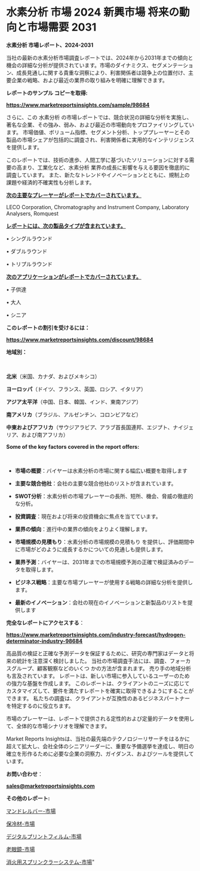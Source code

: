 # 水素分析 市場 2024 新興市場 将来の動向と市場需要 2031

<strong>水素分析 市場レポート、2024-2031</strong>

当社の最新の水素分析市場調査レポートでは、2024年から2031年までの傾向と機会の詳細な分析が提供されています。市場のダイナミクス、セグメンテーション、成長見通しに関する貴重な洞察により、利害関係者は競争上の位置付け、主要企業の戦略、および最近の業界の取り組みを明確に理解できます。



<strong>レポートのサンプル コピーを取得:</strong> <a href=https://www.marketreportsinsights.com/sample/98684>

<strong><u>https://www.marketreportsinsights.com/sample/98684</u></strong></a>

さらに、この 水素分析 の市場レポートでは、競合状況の詳細な分析を実施し、著名な企業、その強み、弱み、および最近の市場動向をプロファイリングしています。 市場価値、ボリューム指標、セグメント分析、トッププレーヤーとその製品の市場シェアが包括的に調査され、利害関係者に実用的なインテリジェンスを提供します。

このレポートでは、技術の進歩、人間工学に基づいたソリューションに対する需要の高まり、工業化など、水素分析 業界の成長に影響を与える要因を徹底的に調査しています。 また、新たなトレンドやイノベーションとともに、規制上の課題や経済的不確実性も分析します。



<strong><u>次の主要なプレーヤーがレポートでカバーされています。</u></strong>

LECO Corporation, Chromatography and Instrument Company, Laboratory Analysers, Romquest



<strong><u><b>レポートには、次の製品タイプが含まれています。</b></u></strong>

• シングルラウンド

• ダブルラウンド

• トリプルラウンド



<strong><u><b>次のアプリケーションがレポートでカバーされています。</b></u></strong>

• 子供達

• 大人

• シニア



<strong><b>このレポートの割引を受けるには：</b></strong>

<a href=https://www.marketreportsinsights.com/discount/98684>

<strong><u>https://www.marketreportsinsights.com/discount/98684</u></strong></a>



<strong>地域別：</strong>

<strong> </strong>



<strong>北米</strong>（米国、カナダ、およびメキシコ）



<strong>ヨーロッパ</strong>（ドイツ、フランス、英国、ロシア、イタリア）



<strong>アジア太平洋</strong>（中国、日本、韓国、インド、東南アジア）



<strong>南アメリカ</strong>（ブラジル、アルゼンチン、コロンビアなど）



<strong>中東およびアフリカ</strong>（サウジアラビア、アラブ首長国連邦、エジプト、ナイジェリア、および南アフリカ）



<strong>Some of the key factors covered in the report offers:</strong>

<strong> </strong>
<ul>
  <li>

<strong>市場の概要</strong>：バイヤーは水素分析の市場に関する幅広い概要を取得します</li>
  <li>

<strong>主要な競合他社</strong>：会社の主要な競合他社のリストが含まれています。</li>
  <li>

<strong>SWOT分析</strong>：水素分析の市場プレーヤーの長所、短所、機会、脅威の徹底的な分析。</li>
  <li>

<strong>投資調査</strong>：現在および将来の投資機会に焦点を当てています。</li>
  <li>

<strong>業界の傾向</strong>：進行中の業界の傾向をよりよく理解します。</li>
  <li>

<strong>市場規模の見積もり</strong>：水素分析の市場規模の見積もり を提供し、評価期間中に市場がどのように成長するかについての見通しも提供します。</li>
  <li>

<strong>業界予測</strong>：バイヤーは、2031年までの市場規模予測の正確で検証済みのデータを取得します。</li>
  <li>

<strong>ビジネス戦略</strong>：主要な市場プレーヤーが使用する戦略の詳細な分析を提供します。</li>
  <li>

<strong>最新のイノベーション</strong>：会社の現在のイノベーションと新製品のリストを提供します</li>
</ul>


<strong>完全なレポートにアクセスする</strong>：

<a href=https://www.marketreportsinsights.com/industry-forecast/hydrogen-determinator-industry-98684>

<strong><u>https://www.marketreportsinsights.com/industry-forecast/hydrogen-determinator-industry-98684</u></strong></a>

高品質の検証と正確な予測データを保証するために、研究の専門家はデータと将来の統計を注意深く検討しました。 当社の市場調査手法には、調査、フォーカスグループ、顧客観察などのいくつ かの方法が含まれます。 売り手の地域分析も言及されています。 レポートは、新しい市場に参入しているユーザーのための強力な基盤を作成します。 このレポートは、クライアントのニーズに応じてカスタマイズして、要件を満たすレポートを確実に取得できるようにすることができます。 私たちの調査は、クライアントが互換性のあるビジネスパートナーを特定するのに役立ちます。

市場のプレーヤーは、レポートで提供される定性的および定量的データを使用して、全体的な市場シナリオを理解できます。

Market Reports Insightsは、当社の最先端のテクノロジーリサーチをはるかに超えて拡大し、会社全体のシニアリーダーに、重要な予備選挙を達成し、明日の確立を形作るために必要な企業の洞察力、ガイダンス、およびツールを提供しています。



<strong><b>お問い合わせ</b></strong>：

<a href=mailto:sales@marketreportsinsights.com>

<strong><u>sales@marketreportsinsights.com</u></strong></a>



<strong>その他のレポート:</strong>

<a href=https://www.linkedin.com/pulse/マンドレルバー-市場-2023-収益と成長ドライバー-2030-analytics-achievers-24-analysis-joszf/>マンドレルバー-市場</a>

<a href=https://www.linkedin.com/pulse/保冷材-市場-2023-競争分析と事業成長-2030-analytics-achievers-24-analysis-kqdrf/>保冷材-市場</a>

<a href=https://www.linkedin.com/pulse/デジタルプリントフィルム-市場-2023-新興市場-将来の動向と市場需要-2030-tiv8f/>デジタルプリントフィルム-市場</a>

<a href=https://www.linkedin.com/pulse/老眼鏡-市場-2023-最新の-cagr-および成長分析-2030-hiolf/>老眼鏡-市場</a>

<a href=https://www.linkedin.com/pulse/消火用スプリンクラーシステム-市場-2023-swot-分析と最新イノベーション-2030-pr-news-hub-tft9f/>消火用スプリンクラーシステム-市場</a>"
